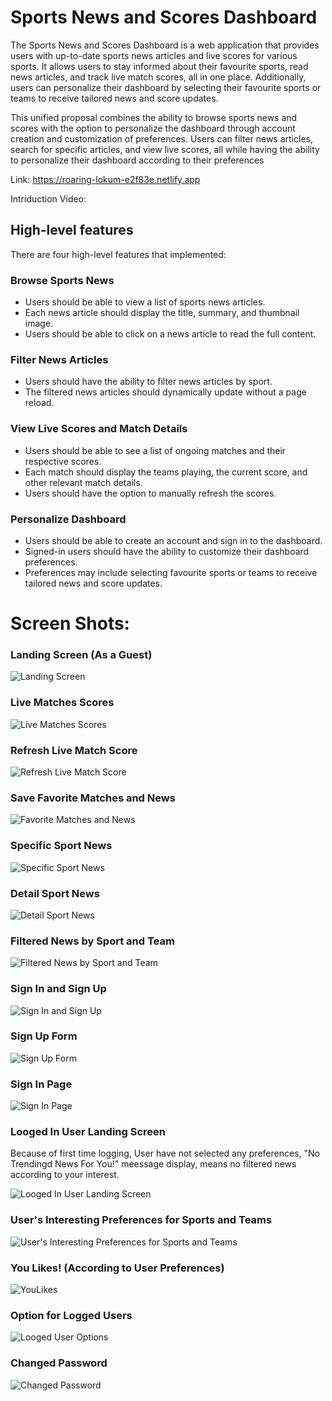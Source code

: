 # Sports News and Scores Dashboard

The Sports News and Scores Dashboard is a web application that provides users with up-to-date sports news articles and live scores for various sports. It allows users to stay informed about their favourite sports, read news articles, and track live match scores, all in one place. Additionally, users can personalize their dashboard by selecting their favourite sports or teams to receive tailored news and score updates.

This unified proposal combines the ability to browse sports news and scores with the option to personalize the dashboard through account creation and customization of preferences. Users can filter news articles, search for specific articles, and view live scores, all while having the ability to personalize their dashboard according to their preferences

Link: https://roaring-lokum-e2f83e.netlify.app

Intriduction Video: 

## High-level features
There are four high-level features that implemented:

### Browse Sports News
+ Users should be able to view a list of sports news articles.
+ Each news article should display the title, summary, and thumbnail image.
+ Users should be able to click on a news article to read the full content.

### Filter News Articles
+ Users should have the ability to filter news articles by sport.
+ The filtered news articles should dynamically update without a page reload.

### View Live Scores and Match Details
+ Users should be able to see a list of ongoing matches and their respective scores.
+ Each match should display the teams playing, the current score, and other relevant match details.
+ Users should have the option to manually refresh the scores.

### Personalize Dashboard
+ Users should be able to create an account and sign in to the dashboard.
+ Signed-in users should have the ability to customize their dashboard preferences.
+ Preferences may include selecting favourite sports or teams to receive tailored news and score updates.

# Screen Shots:
### Landing Screen (As a Guest)
![Landing Screen](src\assets\images\01.png)

### Live Matches Scores
![Live Matches Scores](src\assets\images\05.png)

### Refresh Live Match Score
![Refresh Live Match Score](src\assets\images\06.png)

### Save Favorite Matches and News
![Favorite Matches and News](src\assets\images\07.png)

### Specific Sport News
![Specific Sport News](src\assets\images\02.png)

### Detail Sport News
![Detail Sport News](src\assets\images\03.png)

### Filtered News by Sport and Team
![Filtered News by Sport and Team](src\assets\images\04.png)

### Sign In and Sign Up
![Sign In and Sign Up](src\assets\images\08.png)

### Sign Up Form
![Sign Up Form](src\assets\images\SignUp.png)

### Sign In Page
![Sign In Page](src\assets\images\SignInPage.png)

### Looged In User Landing Screen
Because of first time logging, User have not selected any preferences, "No Trendingd News For You!" meessage display, means no filtered news according to your interest.

![Looged In User Landing Screen](src\assets\images\LoggedUser.png)

### User's Interesting Preferences for Sports and Teams
![User's Interesting Preferences for Sports and Teams](src\assets\images\Preferences.png)
 
### You Likes! (According to User Preferences)
![YouLikes](src\assets\images\YouLikes.png)

### Option for Logged Users
![Looged User Options](src\assets\images\LoggedUserOptions.png)

### Changed Password
![Changed Password](src\assets\images\ChangePassword.png)